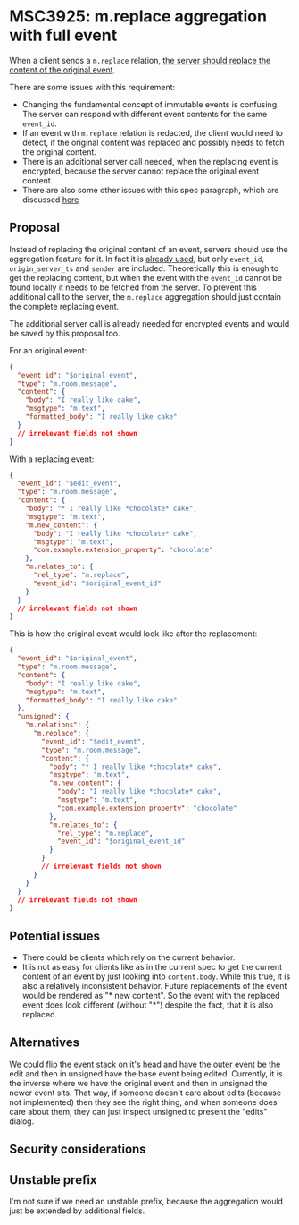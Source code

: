 # MSC3925: m.replace aggregation with full event

When a client sends a `m.replace`
relation, [the server should replace the content of the original event](https://spec.matrix.org/v1.4/client-server-api/#server-side-replacement-of-content).

There are some issues with this requirement:

* Changing the fundamental concept of immutable events is confusing. The server
  can respond with different event contents for the same `event_id`.
* If an event with `m.replace` relation is redacted, the client would need to
  detect, if the original content was replaced and possibly needs to fetch the
  original content.
* There is an additional server call needed, when the replacing event is
  encrypted, because the server cannot replace the original event content.
* There are also some other issues with this spec paragraph, which are
  discussed [here](https://github.com/matrix-org/matrix-spec/issues/1299)

## Proposal

Instead of replacing the original content of an event, servers should use the
aggregation feature for it.
In fact it
is [already used](https://spec.matrix.org/v1.4/client-server-api/#server-side-aggregation-of-mreplace-relationships),
but only `event_id`, `origin_server_ts` and `sender` are included.
Theoretically this is enough to get the replacing content, but when the event
with the `event_id` cannot be found locally it needs to be fetched from the
server.
To prevent this additional call to the server, the `m.replace` aggregation
should just contain the complete replacing event.

The additional server call is already needed for encrypted events and would be
saved by this proposal too.

For an original event:

```json
{
  "event_id": "$original_event",
  "type": "m.room.message",
  "content": {
    "body": "I really like cake",
    "msgtype": "m.text",
    "formatted_body": "I really like cake"
  }
  // irrelevant fields not shown
}

```

With a replacing event:

```json
{
  "event_id": "$edit_event",
  "type": "m.room.message",
  "content": {
    "body": "* I really like *chocolate* cake",
    "msgtype": "m.text",
    "m.new_content": {
      "body": "I really like *chocolate* cake",
      "msgtype": "m.text",
      "com.example.extension_property": "chocolate"
    },
    "m.relates_to": {
      "rel_type": "m.replace",
      "event_id": "$original_event_id"
    }
  }
  // irrelevant fields not shown
}

```

This is how the original event would look like after the replacement:

```json
{
  "event_id": "$original_event",
  "type": "m.room.message",
  "content": {
    "body": "I really like cake",
    "msgtype": "m.text",
    "formatted_body": "I really like cake"
  },
  "unsigned": {
    "m.relations": {
      "m.replace": {
        "event_id": "$edit_event",
        "type": "m.room.message",
        "content": {
          "body": "* I really like *chocolate* cake",
          "msgtype": "m.text",
          "m.new_content": {
            "body": "I really like *chocolate* cake",
            "msgtype": "m.text",
            "com.example.extension_property": "chocolate"
          },
          "m.relates_to": {
            "rel_type": "m.replace",
            "event_id": "$original_event_id"
          }
        }
        // irrelevant fields not shown
      }
    }
  }
  // irrelevant fields not shown
}

```

## Potential issues

* There could be clients which rely on the current behavior.
* It is not as easy for clients like as in the current spec to get the current
  content of an event by just looking into `content.body`. While this true, it
  is also a relatively inconsistent behavior. Future replacements of the event
  would be rendered as "* new content". So the event with the replaced event
  does look different (without "*") despite the fact, that it is also replaced.

## Alternatives

We could flip the event stack on it's head and have the outer event
be the edit and then in unsigned have the base event being edited. Currently, it
is the inverse where we have the original event and then in unsigned the newer
event sits. That way, if someone doesn't care about edits (because not
implemented) then they see the right thing, and when someone does care about
them, they
can just inspect unsigned to present the "edits" dialog.

## Security considerations

## Unstable prefix

I'm not sure if we need an unstable prefix, because the aggregation would just
be extended by additional fields.
